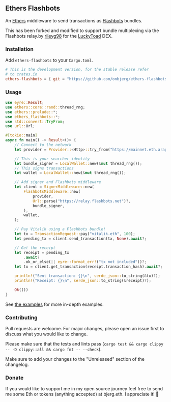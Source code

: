 ## Ethers Flashbots

An [Ethers](https://github.com/gakonst/ethers-rs) middleware to send transactions as [Flashbots](https://docs.flashbots.net) bundles.

This has been forked and modified to support bundle multiplexing via the Flashbots relay.by [rileyg98](https://github.com/rileyg98) for the [LuckyToad](https://app.luckytoad.org) DEX.

### Installation

Add `ethers-flashbots` to your `Cargo.toml`.

```toml
# This is the development version, for the stable release refer
# to crates.io
ethers-flashbots = { git = "https://github.com/onbjerg/ethers-flashbots" }
```

### Usage

```rs
use eyre::Result;
use ethers::core::rand::thread_rng;
use ethers::prelude::*;
use ethers_flashbots::*;
use std::convert::TryFrom;
use url::Url;

#[tokio::main]
async fn main() -> Result<()> {
    // Connect to the network
    let provider = Provider::<Http>::try_from("https://mainnet.eth.aragon.network")?;

    // This is your searcher identity
    let bundle_signer = LocalWallet::new(&mut thread_rng());
    // This signs transactions
    let wallet = LocalWallet::new(&mut thread_rng());

    // Add signer and Flashbots middleware
    let client = SignerMiddleware::new(
        FlashbotsMiddleware::new(
            provider,
            Url::parse("https://relay.flashbots.net")?,
            bundle_signer,
        ),
        wallet,
    );

    // Pay Vitalik using a Flashbots bundle!
    let tx = TransactionRequest::pay("vitalik.eth", 100);
    let pending_tx = client.send_transaction(tx, None).await?;

    // Get the receipt
    let receipt = pending_tx
        .await?
        .ok_or_else(|| eyre::format_err!("tx not included"))?;
    let tx = client.get_transaction(receipt.transaction_hash).await?;

    println!("Sent transaction: {}\n", serde_json::to_string(&tx)?);
    println!("Receipt: {}\n", serde_json::to_string(&receipt)?);

    Ok(())
}
```

See [the examples](./examples) for more in-depth examples.

### Contributing

Pull requests are welcome. For major changes, please open an issue first to discuss what you would like to change.

Please make sure that the tests and lints pass (`cargo test && cargo clippy -- -D clippy::all && cargo fmt -- --check`).

Make sure to add your changes to the "Unreleased" section of the changelog.

### Donate

If you would like to support me in my open source journey feel free to send me some Eth or tokens (anything accepted) at bjerg.eth. I appreciate it! 🙇
